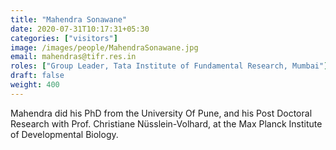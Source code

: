 ```yaml
---
title: "Mahendra Sonawane"
date: 2020-07-31T10:17:31+05:30
categories: ["visitors"]
image: /images/people/MahendraSonawane.jpg
email: mahendras@tifr.res.in
roles: ["Group Leader, Tata Institute of Fundamental Research, Mumbai"]
draft: false
weight: 400
---
```



Mahendra did his PhD from the University Of Pune, and his Post Doctoral Research with Prof. Christiane Nüsslein-Volhard, at the Max Planck Institute of Developmental Biology.
